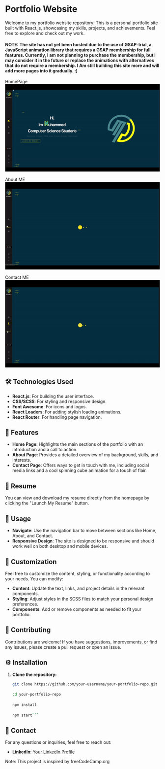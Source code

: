 # Portfolio Website

Welcome to my portfolio website repository! This is a personal portfolio site built with React.js, showcasing my skills, projects, and achievements. Feel free to explore and check out my work.

#### NOTE: The site has not yet been hosted due to the use of GSAP-trial, a JavaScript animation library that requires a GSAP membership for full features. Currently, I am not planning to purchase the membership, but I may consider it in the future or replace the animations with alternatives that do not require a membership. I Am still building this site more and will add more pages into it gradually. :)

HomePage
![HomePage](https://github.com/muhammedp07/personal-portfolio/blob/main/src/assets/images/homepageVID.gif)

About ME
![AboutME](https://github.com/muhammedp07/personal-portfolio/blob/main/src/assets/images/aboutmeVID.gif)

Contact ME
![ContactME](https://github.com/muhammedp07/personal-portfolio/blob/main/src/assets/images/conatcmeVID.gif)

## 🛠️ Technologies Used

- **React.js**: For building the user interface.
- **CSS/SCSS**: For styling and responsive design.
- **Font Awesome**: For icons and logos.
- **React Loaders**: For adding stylish loading animations.
- **React Router**: For handling page navigation.

## 🚀 Features

- **Home Page**: Highlights the main sections of the portfolio with an introduction and a call to action.
- **About Page**: Provides a detailed overview of my background, skills, and interests.
- **Contact Page**: Offers ways to get in touch with me, including social media links and a cool spinning cube animation for a touch of flair.


## 📄 Resume

You can view and download my resume directly from the homepage by clicking the "Launch My Resume" button.

   
## 📝 Usage

- **Navigate**: Use the navigation bar to move between sections like Home, About, and Contact.
- **Responsive Design**: The site is designed to be responsive and should work well on both desktop and mobile devices.

## 🎨 Customization

Feel free to customize the content, styling, or functionality according to your needs. You can modify:

- **Content**: Update the text, links, and project details in the relevant components.
- **Styling**: Adjust styles in the SCSS files to match your personal design preferences.
- **Components**: Add or remove components as needed to fit your portfolio.
  
## 🤝 Contributing

Contributions are welcome! If you have suggestions, improvements, or find any issues, please create a pull request or open an issue.

## ⚙️ Installation

1. **Clone the repository:**

   ```bash
   git clone https://github.com/your-username/your-portfolio-repo.git

   cd your-portfolio-repo

   npm install

   npm start```
   

## 📧 Contact

For any questions or inquiries, feel free to reach out:

- **LinkedIn**: [Your LinkedIn Profile](https://www.linkedin.com/in/muhammedpatel007/)

Note: This project is inspired by freeCodeCamp.org

